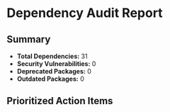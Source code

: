 # Dependency Audit Report

## Summary

- **Total Dependencies:** 31
- **Security Vulnerabilities:** 0
- **Deprecated Packages:** 0
- **Outdated Packages:** 0

## Prioritized Action Items
